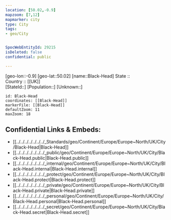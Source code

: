 ```yaml
---
location: [50.02,-0.9] 
mapzoom: [7,12] 
mapmarker: city 
type: City
tags:
- geo/City


SpocWebEntityId: 29215
isDeleted: false
confidential: public

---
```

[geo-lon::-0.9] 
[geo-lat::50.02] 
[name::Black-Head] 
State ::  
Country :: [[UK]]  
[StateId::] 
[Population::] 
[Unknown::] 


```leaflet
id: Black-Head
coordinates: [[Black-Head]] 
markerFile: [[Black-Head]] 
defaultZoom: 11 
maxZoom: 18
```


## Confidential Links & Embeds: 
- [[../../../../../../../_Standards/geo/Continent/Europe/Europe~North/UK/City/Black-Head|Black-Head]] 
- [[../../../../../../../_public/geo/Continent/Europe/Europe~North/UK/City/Black-Head.public|Black-Head.public]] 
- [[../../../../../../../_internal/geo/Continent/Europe/Europe~North/UK/City/Black-Head.internal|Black-Head.internal]] 
- [[../../../../../../../_protect/geo/Continent/Europe/Europe~North/UK/City/Black-Head.protect|Black-Head.protect]] 
- [[../../../../../../../_private/geo/Continent/Europe/Europe~North/UK/City/Black-Head.private|Black-Head.private]] 
- [[../../../../../../../_personal/geo/Continent/Europe/Europe~North/UK/City/Black-Head.personal|Black-Head.personal]] 
- [[../../../../../../../_secret/geo/Continent/Europe/Europe~North/UK/City/Black-Head.secret|Black-Head.secret]] 
